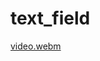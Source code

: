 # text_field

[video.webm](https://github.com/dariamafteuta/text_field/assets/107044001/5830f40b-13c1-4c02-81c4-2ceaba6e5dea)
